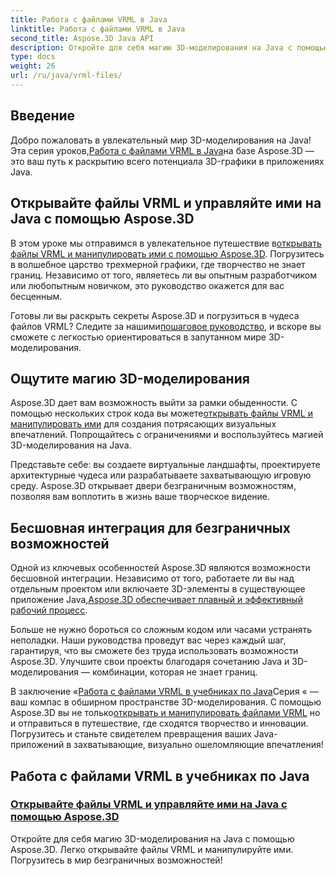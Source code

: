 ```yaml
---
title: Работа с файлами VRML в Java
linktitle: Работа с файлами VRML в Java
second_title: Aspose.3D Java API
description: Откройте для себя магию 3D-моделирования на Java с помощью Aspose.3D. Легко открывайте файлы VRML и манипулируйте ими. Погрузитесь в мир безграничных возможностей!
type: docs
weight: 26
url: /ru/java/vrml-files/
---
```

## Введение

 Добро пожаловать в увлекательный мир 3D-моделирования на Java! Эта серия уроков,[Работа с файлами VRML в Java](./open-vrml-files-java/)на базе Aspose.3D — это ваш путь к раскрытию всего потенциала 3D-графики в приложениях Java.

## Открывайте файлы VRML и управляйте ими на Java с помощью Aspose.3D
 В этом уроке мы отправимся в увлекательное путешествие в[открывать файлы VRML и манипулировать ими с помощью Aspose.3D](./open-vrml-files-java/). Погрузитесь в волшебное царство трехмерной графики, где творчество не знает границ. Независимо от того, являетесь ли вы опытным разработчиком или любопытным новичком, это руководство окажется для вас бесценным.

 Готовы ли вы раскрыть секреты Aspose.3D и погрузиться в чудеса файлов VRML? Следите за нашими[пошаговое руководство](./open-vrml-files-java/), и вскоре вы сможете с легкостью ориентироваться в запутанном мире 3D-моделирования.

## Ощутите магию 3D-моделирования
 Aspose.3D дает вам возможность выйти за рамки обыденности. С помощью нескольких строк кода вы можете[открывать файлы VRML и манипулировать ими](./open-vrml-files-java/) для создания потрясающих визуальных впечатлений. Попрощайтесь с ограничениями и воспользуйтесь магией 3D-моделирования на Java.

Представьте себе: вы создаете виртуальные ландшафты, проектируете архитектурные чудеса или разрабатываете захватывающую игровую среду. Aspose.3D открывает двери безграничным возможностям, позволяя вам воплотить в жизнь ваше творческое видение.

## Бесшовная интеграция для безграничных возможностей
 Одной из ключевых особенностей Aspose.3D являются возможности бесшовной интеграции. Независимо от того, работаете ли вы над отдельным проектом или включаете 3D-элементы в существующее приложение Java,[Aspose.3D обеспечивает плавный и эффективный рабочий процесс](./open-vrml-files-java/).

Больше не нужно бороться со сложным кодом или часами устранять неполадки. Наши руководства проведут вас через каждый шаг, гарантируя, что вы сможете без труда использовать возможности Aspose.3D. Улучшите свои проекты благодаря сочетанию Java и 3D-моделирования — комбинации, которая не знает границ.

В заключение «[Работа с файлами VRML в учебниках по Java](./open-vrml-files-java/)Серия « — ваш компас в обширном пространстве 3D-моделирования. С помощью Aspose.3D вы не только[открывать и манипулировать файлами VRML](./open-vrml-files-java/) но и отправиться в путешествие, где сходятся творчество и инновации. Погрузитесь и станьте свидетелем превращения ваших Java-приложений в захватывающие, визуально ошеломляющие впечатления!
## Работа с файлами VRML в учебниках по Java
### [Открывайте файлы VRML и управляйте ими на Java с помощью Aspose.3D](./open-vrml-files-java/)
Откройте для себя магию 3D-моделирования на Java с помощью Aspose.3D. Легко открывайте файлы VRML и манипулируйте ими. Погрузитесь в мир безграничных возможностей!